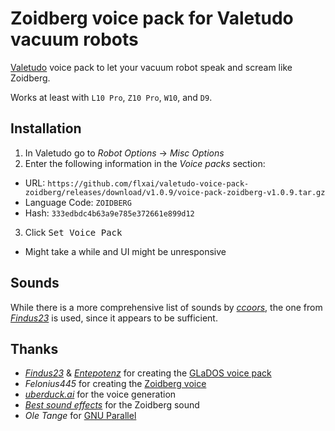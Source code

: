 # Zoidberg voice pack for Valetudo vacuum robots

[Valetudo](https://github.com/Hypfer/Valetudo) voice pack to let your vacuum robot speak and scream like Zoidberg.

Works at least with `L10 Pro`, `Z10 Pro`, `W10`, and `D9`.

## Installation

1. In Valetudo go to *Robot Options* → *Misc Options*
2. Enter the following information in the *Voice packs* section:
  * URL: `https://github.com/flxai/valetudo-voice-pack-zoidberg/releases/download/v1.0.9/voice-pack-zoidberg-v1.0.9.tar.gz`
  * Language Code: `ZOIDBERG`
  * Hash: `333edbdc4b63a9e785e372661e899d12`
3. Click <kbd>Set Voice Pack</kbd>
  * Might take a while and UI might be unresponsive

## Sounds

While there is a more comprehensive list of sounds by [*ccoors*](https://github.com/ccoors/dreame_voice_packs/blob/main/sound_list.csv), the one from [*Findus23*](https://github.com/Findus23/voice_pack_dreame/blob/main/sound_list.csv) is used, since it appears to be sufficient.

## Thanks

* [*Findus23*](https://github.com/Findus23) & [*Entepotenz*](https://github.com/Entepotenz) for creating the [GLaDOS voice pack](https://github.com/Findus23/voice_pack_dreame)
* *Felonius445* for creating the [Zoidberg voice](https://app.uberduck.ai/voice-model/57834beb-a604-45fc-81d5-582e53c5b7ad)
* [*uberduck.ai*](https://uberduck.ai/) for the voice generation
* [*Best sound effects*](https://www.youtube.com/watch?v=FFbWAE38DXs) for the Zoidberg sound
* *Ole Tange* for [GNU Parallel](https://www.gnu.org/software/parallel/)
